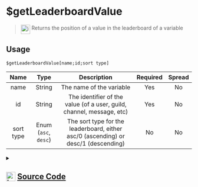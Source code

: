 # $getLeaderboardValue
> <img align="top" src="https://upload.wikimedia.org/wikipedia/commons/thumb/e/e4/Infobox_info_icon.svg/160px-Infobox_info_icon.svg.png?20150409153300" alt="image" width="25" height="auto"> Returns the position of a value in the leaderboard of a variable
## Usage
```
$getLeaderboardValue[name;id;sort type]
```
| Name | Type | Description | Required | Spread
| :---: | :---: | :---: | :---: | :---: |
name | String | The name of the variable | Yes | No
id | String | The identifier of the value (of a user, guild, channel, message, etc) | Yes | No
sort type | Enum (`asc`, `desc`) | The sort type for the leaderboard, either asc/0 (ascending) or desc/1 (descending) | No | No
<details>
<summary>
    
## <img align="top" src="https://cdn4.iconfinder.com/data/icons/iconsimple-logotypes/512/github-512.png" alt="image" width="25" height="auto">  [Source Code](https://github.com/tryforge/ForgeScript-V2/blob/main/src/native/getLeaderboardValue.ts)
    
</summary>
    
```ts
import { ArgType, NativeFunction, Return } from "forgescript"
import { ForgeDB } from ".."

export enum SortType {
    asc,
    desc,
}

export default new NativeFunction({
    name: "$getLeaderboardValue",
    description: "Returns the position of a value in the leaderboard of a variable",
    unwrap: true,
    args: [
        {
            name: "name",
            description: "The name of the variable",
            rest: false,
            type: ArgType.String,
            required: true,
        },
        {
            name: "id",
            description: "The identifier of the value (of a user, guild, channel, message, etc)",
            rest: false,
            type: ArgType.String,
            required: true,
        },
        {
            name: "sort type",
            description: "The sort type for the leaderboard, either asc/0 (ascending) or desc/1 (descending)",
            rest: false,
            type: ArgType.Enum,
            enum: SortType,
        },
    ],
    brackets: true,
    async execute(_ctx, [name, id, type]) {
        const data = await ForgeDB.allWithType(name)
        data.sort((a, b) => parseInt(a.value) - parseInt(b.value))
        const index = ([SortType[0], SortType.asc].indexOf(type ?? "asc") === -1 ? data : [...data].reverse()).findIndex((s) => s.id === id)
        return Return.success(index + 1)
    },
})

```
    
</details>